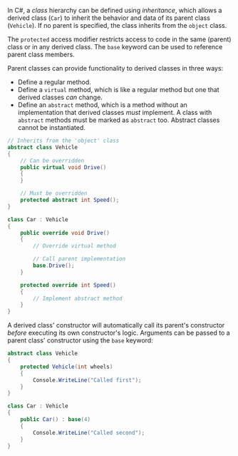 In C#, a _class_ hierarchy can be defined using _inheritance_, which allows a derived class (`Car`) to inherit the behavior and data of its parent class (`Vehicle`). If no parent is specified, the class inherits from the `object` class.

The `protected` access modifier restricts access to code in the same (parent) class or in any derived class. The `base` keyword can be used to reference parent class members.

Parent classes can provide functionality to derived classes in three ways:

- Define a regular method.
- Define a `virtual` method, which is like a regular method but one that derived classes _can_ change.
- Define an `abstract` method, which is a method without an implementation that derived classes _must_ implement. A class with `abstract` methods must be marked as `abstract` too. Abstract classes cannot be instantiated.

```csharp
// Inherits from the 'object' class
abstract class Vehicle
{
    // Can be overridden
    public virtual void Drive()
    {
    }

    // Must be overridden
    protected abstract int Speed();
}

class Car : Vehicle
{
    public override void Drive()
    {
        // Override virtual method

        // Call parent implementation
        base.Drive();
    }

    protected override int Speed()
    {
        // Implement abstract method
    }
}
```

A derived class' constructor will automatically call its parent's constructor _before_ executing its own constructor's logic. Arguments can be passed to a parent class' constructor using the `base` keyword:

```csharp
abstract class Vehicle
{
    protected Vehicle(int wheels)
    {
        Console.WriteLine("Called first");
    }
}

class Car : Vehicle
{
    public Car() : base(4)
    {
        Console.WriteLine("Called second");
    }
}
```
